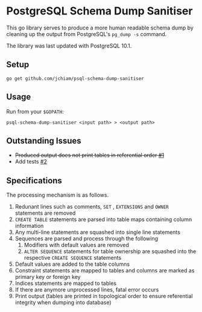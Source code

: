# PostgreSQL Schema Dump Sanitiser

This go library serves to produce a more human readable schema dump by cleaning up the output from PostgreSQL's `pg_dump -s` command.

The library was last updated with PostgreSQL 10.1.

## Setup

```
go get github.com/jchiam/psql-schema-dump-sanitiser
```

## Usage

Run from your `$GOPATH`:
```
psql-schema-dump-sanitiser <input path> > <output path>
```

## Outstanding Issues

- ~~Produced output does not print tables in referential order [#1](https://github.com/jchiam/psql-schema-dump-sanitiser/issues/1)~~
- Add tests [#2](https://github.com/jchiam/psql-schema-dump-sanitiser/issues/2)

## Specifications

The processing mechanism is as follows.

1. Redunant lines such as comments, `SET` , `EXTENSIONS` and `OWNER` statements are removed
1. `CREATE TABLE` statements are parsed into table maps containing column information
1. Any multi-line statements are squashed into single line statements
1. Sequences are parsed and process through the following
   1. Modifiers with default values are removed
   1. `ALTER SEQUENCE` statements for table ownership are squashed into the respective `CREATE SEQUENCE` statements
1. Default values are added to the table columns
1. Constraint statements are mapped to tables and columns are marked as primary key or foreign key
1. Indices statements are mapped to tables
1. If there are anymore unprocessed lines, fatal error occurs
1. Print output (tables are printed in topological order to ensure referential integrity when dumping into database)
